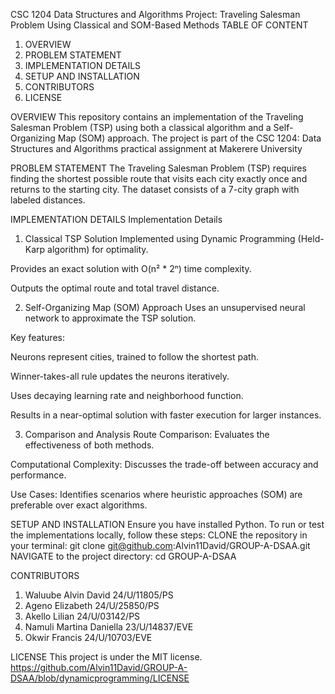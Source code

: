 CSC 1204 Data Structures and Algorithms Project: Traveling Salesman Problem Using Classical and SOM-Based Methods
TABLE OF CONTENT
1. OVERVIEW
2. PROBLEM STATEMENT
3. IMPLEMENTATION DETAILS
4. SETUP AND INSTALLATION
5. CONTRIBUTORS
6. LICENSE

OVERVIEW
This repository contains an implementation of the Traveling Salesman Problem (TSP) using both a classical algorithm and a Self-Organizing Map (SOM) approach. The project is part of the CSC 1204: Data Structures and Algorithms practical assignment at Makerere University

PROBLEM STATEMENT
The Traveling Salesman Problem (TSP) requires finding the shortest possible route that visits each city exactly once and returns to the starting city. The dataset consists of a 7-city graph with labeled distances.

IMPLEMENTATION DETAILS
Implementation Details
1. Classical TSP Solution
Implemented using Dynamic Programming (Held-Karp algorithm) for optimality.

Provides an exact solution with O(n² * 2ⁿ) time complexity.

Outputs the optimal route and total travel distance.

2. Self-Organizing Map (SOM) Approach
Uses an unsupervised neural network to approximate the TSP solution.

Key features:

Neurons represent cities, trained to follow the shortest path.

Winner-takes-all rule updates the neurons iteratively.

Uses decaying learning rate and neighborhood function.

Results in a near-optimal solution with faster execution for larger instances.

3. Comparison and Analysis
Route Comparison: Evaluates the effectiveness of both methods.

Computational Complexity: Discusses the trade-off between accuracy and performance.

Use Cases: Identifies scenarios where heuristic approaches (SOM) are preferable over exact algorithms.

SETUP AND INSTALLATION
Ensure you have installed Python.
To run or test the implementations locally, follow these steps:
CLONE the repository in your terminal:
git clone git@github.com:Alvin11David/GROUP-A-DSAA.git
NAVIGATE to the project directory:
cd GROUP-A-DSAA

CONTRIBUTORS
1. Waluube Alvin David          24/U/11805/PS
2. Ageno Elizabeth              24/U/25850/PS
3. Akello Lilian                24/U/03142/PS
4. Namuli Martina Daniella      23/U/14837/EVE
5. Okwir Francis                24/U/10703/EVE

LICENSE
This project is under the MIT license.
https://github.com/Alvin11David/GROUP-A-DSAA/blob/dynamicprogramming/LICENSE



